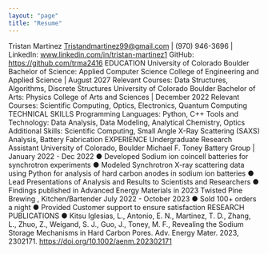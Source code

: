 ```yaml
---
layout: "page"
title: "Resume"
---
```

Tristan Martinez
Tristandmartinez99@gmail.com | (970) 946-3696 | LinkedIn: www.linkedin.com/in/tristan-martinez1 GitHub: https://github.com/trma2416
EDUCATION
University of Colorado Boulder
Bachelor of Science: Applied Computer Science
College of Engineering and Applied Science | August 2027 Relevant Courses: Data Structures, Algorithms, Discrete Structures
University of Colorado Boulder
Bachelor of Arts: Physics
College of Arts and Sciences | December 2022
Relevant Courses: Scientific Computing, Optics, Electronics, Quantum Computing
TECHNICAL SKILLS
Programming Languages: Python, C++
Tools and Technology: Data Analysis, Data Modeling, Analytical Chemistry, Optics
Additional Skills: Scientific Computing, Small Angle X-Ray Scattering (SAXS) Analysis, Battery Fabrication
EXPERIENCE
Undergraduate Research Assistant
University of Colorado, Boulder
Michael F. Toney Battery Group | January 2022 - Dec 2022
● Developed Sodium ion coincell batteries for synchrotron experiments
● Modeled Synchrotron X-ray scattering data using Python for analysis of hard carbon anodes
in sodium ion batteries
● Lead Presentations of Analysis and Results to Scientists and Researchers
● Findings published in Advanced Energy Materials in 2023
Twisted Pine Brewing , Kitchen/Bartender July 2022 - October 2023
● Sold 100+ orders a night
● Provided Customer support to ensure satisfaction
RESEARCH PUBLICATIONS
● Kitsu Iglesias, L., Antonio, E. N., Martinez, T. D., Zhang, L., Zhuo, Z., Weigand, S. J., Guo, J., Toney, M. F., Revealing the Sodium Storage Mechanisms in Hard Carbon Pores. Adv. Energy Mater. 2023, 2302171.
https://doi.org/10.1002/aenm.202302171
